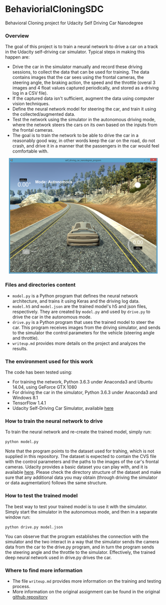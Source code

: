 # BehaviorialCloningSDC
Behavioral Cloning project for Udacity Self Driving Car Nanodegree

### Overview
The goal of this project is to train a neural network to drive a car on a track in the Udacity self-driving car simulator. Typical steps in making this happen are:
- Drive the car in the simulator manually and record these driving sessions, to collect the data that can be used for training. The data contains images that the car sees using the frontal cameras, the steering angle, the braking action, the speed and the throttle (overal 3 images and 4 float values captured periodically, and stored as a driving log in a CSV file).
- If the captured data isn't sufficient, augment the data using computer vision techniques. 
- Define the neural network model for steering the car, and train it using the collected/augmented data.
- Test the network using the simulator in the autonomous driving mode, where the network steers the cars on its own based on the inputs from the frontal cameras. 
- The goal is to train the network to be able to drive the car in a reasonably good way, in other words keep the car on the road, do not crash, and drive it in a manner that the passengers in the car would feel comfortable with. 

<p style="text-align:center;"><img src="images/simulator.png" width="480" alt="Simulator" /></p>

### Files and directories content
- `model.py` is a Python program that defines the neural network architecture, and trains it using Keras and the driving log data. 
- `model.h5` and `model.json` are the trained model's h5 and json files, respectively. They are created by `model.py` and used by `drive.py` to drive the car in the autonomous mode. 
- `drive.py` is a Python program that uses the trained model to steer the car. This program receives images from the driving simulator, and sends to the simulator the control parameters for the vehicle (steering angle and throttle). 
- `writeup.md` provides more details on the project and analyzes the results. 

### The environment used for this work
The code has been tested using:
- For training the network, Python 3.6.3 under Anaconda3 and Ubuntu 14.04, using GeForce GTX 1080
- For driving the car in the simulator, Python 3.6.3 under Anaconda3 and Windows 8.1
- TensorFlow 1.4.1
- Udacity Self-Driving Car Simulator, available [here](https://github.com/udacity/self-driving-car-sim)

### How to train the neural network to drive
To train the neural network and re-create the trained model, simply run:

`python model.py`

Note that the program points to the dataset used for trahing, which is not supplied in this repository. The dataset is expected to contain the CVS file with the control parameters and the paths to the images of the car's frontal cameras. Udacity provides a basic dataset you can play with, and it is available [here](https://d17h27t6h515a5.cloudfront.net/topher/2016/December/584f6edd_data/data.zip). Please check the directory structure of the dataset and make sure that any additional data you may obtain (through driving the simulator or data augmentation) follows the same structure. 

### How to test the trained model
The best way to test your trained model is to use it with the simulator. Simply start the simulator in the autonomous mode, and then in a separate window run:

`python drive.py model.json`

You can observe that the program establishes the connection with the simulator and the two interact in a way that the simulator sends the camera data from the car to the drive.py program, and in turn the program sends the steering angle and the throttle to the simulator. Effectively, the trained deep neural network used in drive.py drives the car. 

### Where to find more information
- The file `writeup.md` provides more information on the training and testing process. 
- More information on the original assignment can be found in the original [github repository](https://github.com/udacity/CarND-Behavioral-Cloning-P3)


